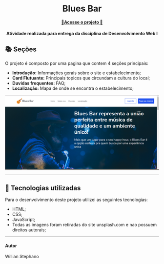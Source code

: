 <h1 align="center">
  <br>Blues Bar
</h1>

<p align="center">
  <a href="">
    <b>🚀Acesse o projeto 🚀</b>
  </a>
  

<h4 align="center">
  Atividade realizada para entrega da disciplina de  Desenvolvimento Web I
</h4>

## 📚 Seções
O projeto é composto por uma pagina que contem 4 seções principais:

- **Introdução:** Informações gerais sobre o site e estabelecimento;
- **Card Flutuante:** Principais topicos que circundam a cultura do local;
- **Duvidas frequentes:** FAQ;
- **Localização:** Mapa de onde se encontra o estabelecimento;


<img src="Conteudo/previa-img.PNG" alt="Imagem de pré-visualização da pagina">

---

## 💼 Tecnologias utilizadas
Para o desenvolvimento deste projeto utilizei as seguintes tecnologias:

- HTML;
- CSS;
- JavaScript;
- Todas as imagens foram retiradas do site unsplash.com e nao possuem direitos autorais;
---

#### Autor
Willian Stephano
